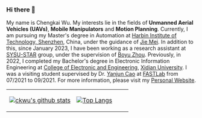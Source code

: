 ### Hi there 👋
My name is Chengkai Wu. My interests lie in the fields of **Unmanned Aerial Vehicles (UAVs)**, **Mobile Manipulators** and **Motion Planning**. Currently, I am pursuing my Master's degree in Automation at [Harbin Institute of Technology, Shenzhen](http://en.hitsz.edu.cn/), China, under the guidance of [Jie Mei](https://scholar.google.com/citations?user=tyQm5IkAAAAJ&hl=zh-CN&oi=ao). In addition to this, since January 2023, I have been working as a research assistant at [SYSU-STAR](http://sysu-star.com) group, under the supervision of [Boyu Zhou](https://scholar.google.com/citations?hl=zh-CN&user=-fnyGY4AAAAJ). Previously, in 2022, I completed my Bachelor's degree in Electronic Information Engineering at [College of Electronic and Engineering](http://english.ee.xidian.edu.cn/index.html), [Xidian University](https://en.xidian.edu.cn/). I was a visiting student supervised by Dr. [Yanjun Cao](http://zju-fast.com/research-group/yanjun-cao/) at [FASTLab](http://zju-fast.com/) from 07/2021 to 09/2021. For more information, please visit my [Personal Website](https://ck1201.github.io/).

<!--
**CK1201/CK1201** is a ✨ _special_ ✨ repository because its `README.md` (this file) appears on your GitHub profile.

Here are some ideas to get you started:

- 🔭 I’m currently working on ...
- 🌱 I’m currently learning ...
- 👯 I’m looking to collaborate on ...
- 🤔 I’m looking for help with ...
- 💬 Ask me about ...
- 📫 How to reach me: ...
- 😄 Pronouns: ...
- ⚡ Fun fact: ...
-->
<table><tr><td align="center" width="55%">
  
[![ckwu's github stats](https://github-readme-stats.vercel.app/api?username=CK1201&show_icons=true&count_private=true)](https://github.com/CK1201/)
  
</td><td align="top" width="45%">
  
[![Top Langs](https://github-readme-stats.vercel.app/api/top-langs/?username=CK1201&layout=compact&show_icons=true)](https://github.com/CK1201/github-readme-stats)
  
</td></tr></table>

